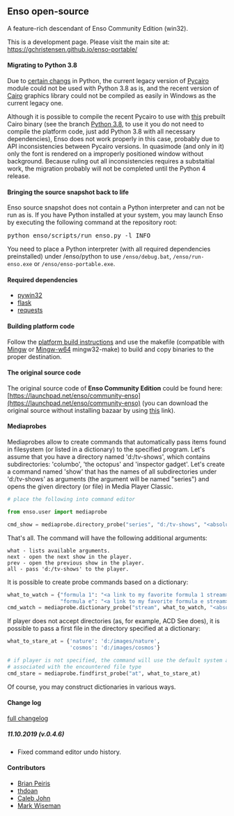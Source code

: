 ## Enso open-source

A feature-rich descendant of Enso Community Edition (win32). 

This is a development page. Please visit the main site at: https://gchristensen.github.io/enso-portable/

#### Migrating to Python 3.8

Due to [certain changs](https://github.com/python/cpython/commit/bf8e82f976b37856c7d35cdf88a238cb6f57fe65)
in Python, the current legacy version of [Pycairo](https://cairographics.org/pycairo/) module could not be used with Python 3.8 as is, 
and the recent version of [Cairo](https://www.cairographics.org/) graphics library
could not be compiled as easily in Windows as the current legacy one.

Although it is possible to compile the recent Pycairo to use with [this](https://github.com/preshing/cairo-windows/releases) prebuilt 
Cairo binary (see the branch [Python 3.8](https://github.com/GChristensen/enso-portable/tree/python-3.8),
to use it you do not need to compile the platform code, just add Python 3.8 with all necessary dependencies),
Enso does not work properly in this case, probably due to API inconsistencies between Pycairo 
versions. In quasimode (and only in it) only the font is rendered on a improperly 
positioned window without background. Because ruling out all inconsistencies requires a
substaitial work, the migration probably will not be completed until the Python 4 release.


#### Bringing the source snapshot back to life

Enso source snapshot does not contain a Python interpreter and can not be run as is. 
If you have Python installed at your system, you may launch Enso by executing
the following command at the repository root: 
<pre>
python enso/scripts/run_enso.py -l INFO
</pre>
You need to place a Python interpreter (with all required dependencies preinstalled)
under /enso/python to use `/enso/debug.bat`, `/enso/run-enso.exe` or `/enso/enso-portable.exe`. 

#### Required dependencies

* [pywin32](https://github.com/mhammond/pywin32)
* [flask](http://flask.pocoo.org/)
* [requests](http://docs.python-requests.org/en/master/)

#### Building platform code

Follow the [platform build instructions](platform/README.win32) and use the makefile 
(compatible with [Mingw](http://www.mingw.org) or [Mingw-w64](https://mingw-w64.org)
mingw32-make) to build and copy binaries to the proper destination. 

#### The original source code

The original source code of **Enso Community Edition** could be found here:
[https://launchpad.net/enso/community-enso](https://launchpad.net/enso/community-enso) (you can download the original source without installing bazaar by using [this](https://bazaar.launchpad.net/%7Ecommunityenso/enso/community-enso/tarball/145?start_revid=145) link).

#### Mediaprobes

Mediaprobes allow to create commands that automatically pass items found in filesystem 
(or listed in a dictionary) to the specified program. Let's assume that you have a directory 
named 'd:/tv-shows', which contains subdirectories: 'columbo', 'the octopus' and 'inspector gadget'.
Let's create a command named 'show' that has the names of all subdirectories under 'd:/tv-shows'
as arguments (the argument will be named "series") and opens the given directory (or file) in 
Media Player Classic.

```python
# place the following into command editor

from enso.user import mediaprobe

cmd_show = mediaprobe.directory_probe("series", "d:/tv-shows", "<absolute path to MPC-HC>")
```
That's all. The command will have the following additional arguments:

    what - lists available arguments.
    next - open the next show in the player.
    prev - open the previous show in the player.
    all - pass 'd:/tv-shows' to the player.

It is possible to create probe commands based on a dictionary:

```python
what_to_watch = {"formula 1": "<a link to my favorite formula 1 stream>",
                 "formula e": "<a link to my favorite formula e stream>"}
cmd_watch = mediaprobe.dictionary_probe("stream", what_to_watch, "<absolute path to my network player>")
```

If player does not accept directories (as, for example, ACD See does), it is possible to pass a first file in the directory specified at a dictionary:

```python
what_to_stare_at = {'nature': 'd:/images/nature',
                    'cosmos': 'd:/images/cosmos'}

# if player is not specified, the command will use the default system application 
# associated with the encountered file type
cmd_stare = mediaprobe.findfirst_probe("at", what_to_stare_at)
```

Of course, you may construct dictionaries in various ways.

#### Change log
[full changelog](changelog.md)

##### 11.10.2019 (v.0.4.6)
* Fixed command editor undo history.

#### Contributors

* [Brian Peiris](https://github.com/brianpeiris)
* [thdoan](https://github.com/thdoan)
* [Caleb John](https://github.com/CalebJohn)
* [Mark Wiseman](https://github.com/mawiseman)
